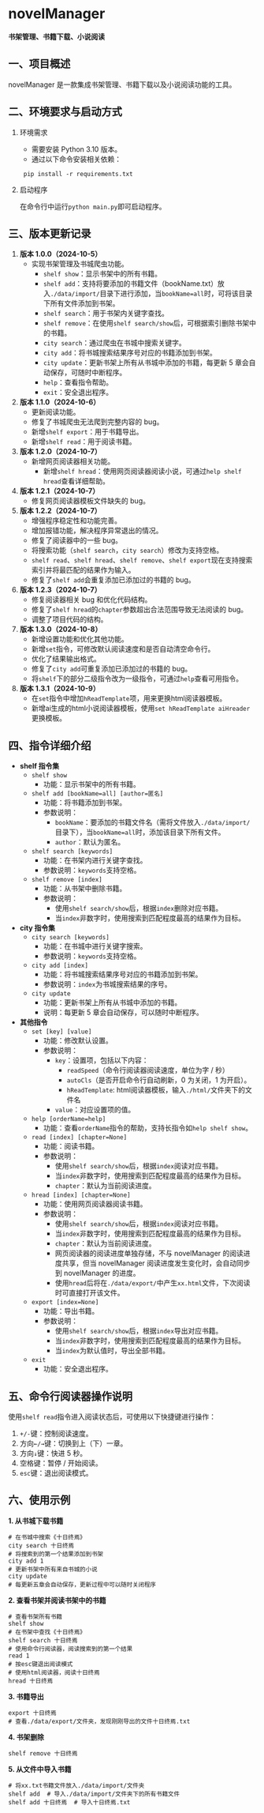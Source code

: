 # novelManager
**书架管理、书籍下载、小说阅读**

## 一、项目概述
novelManager 是一款集成书架管理、书籍下载以及小说阅读功能的工具。

## 二、环境要求与启动方式
1. 环境需求
   - 需要安装 Python 3.10 版本。
   - 通过以下命令安装相关依赖：
   ```commandline
    pip install -r requirements.txt
    ```
2. 启动程序

    在命令行中运行`python main.py`即可启动程序。

## 三、版本更新记录
1. **版本 1.0.0（2024-10-5）**
   - 实现书架管理及书城爬虫功能。
     - `shelf show`：显示书架中的所有书籍。
     - `shelf add`：支持将要添加的书籍文件（bookName.txt）放入`./data/import/`目录下进行添加，当`bookName=all`时，可将该目录下所有文件添加到书架。 
     - `shelf search`：用于书架内关键字查找。 
     - `shelf remove`：在使用`shelf search/show`后，可根据索引删除书架中的书籍。 
     - `city search`：通过爬虫在书城中搜索关键字。 
     - `city add`：将书城搜索结果序号对应的书籍添加到书架。 
     - `city update`：更新书架上所有从书城中添加的书籍，每更新 5 章会自动保存，可随时中断程序。 
     - `help`：查看指令帮助。 
     - `exit`：安全退出程序。
2. **版本 1.1.0（2024-10-6）**
   - 更新阅读功能。
   - 修复了书城爬虫无法爬到完整内容的 bug。 
   - 新增`shelf export`：用于书籍导出。 
   - 新增`shelf read`：用于阅读书籍。
3. **版本 1.2.0（2024-10-7）**
   - 新增网页阅读器相关功能。 
     - 新增`shelf hread`：使用网页阅读器阅读小说，可通过`help shelf hread`查看详细帮助。
4. **版本 1.2.1（2024-10-7）**
   - 修复网页阅读器模板文件缺失的 bug。
5. **版本 1.2.2（2024-10-7）**
   - 增强程序稳定性和功能完善。 
   - 增加报错功能，解决程序异常退出的情况。 
   - 修复了阅读器中的一些 bug。 
   - 将搜索功能（`shelf search`，`city search`）修改为支持空格。 
   - `shelf read`、`shelf hread`、`shelf remove`、`shelf export`现在支持搜索索引并将最匹配的结果作为输入。 
   - 修复了`shelf add`会重复添加已添加过的书籍的 bug。
6. **版本 1.2.3（2024-10-7）**
   - 修复阅读器相关 bug 和优化代码结构。
   - 修复了`shelf hread`的`chapter`参数超出合法范围导致无法阅读的 bug。
   - 调整了项目代码的结构。
7. **版本 1.3.0（2024-10-8）**
   - 新增设置功能和优化其他功能。
   - 新增`set`指令，可修改默认阅读速度和是否自动清空命令行。
   - 优化了结果输出格式。
   - 修复了`city add`可重复添加已添加过的书籍的 bug。
   - 将`shelf`下的部分二级指令改为一级指令，可通过`help`查看可用指令。
8. **版本 1.3.1（2024-10-9）**
   - 在`set`指令中增加`hReadTemplate`项，用来更换html阅读器模板。
   - 新增ai生成的html小说阅读器模板，使用`set hReadTemplate aiHreader`更换模板。

## 四、指令详细介绍
- **shelf 指令集** 
  - `shelf show `
    - 功能：显示书架中的所有书籍。
  - `shelf add [bookName=all] [author=匿名]`
    - 功能：将书籍添加到书架。 
    - 参数说明：
      - `bookName`：要添加的书籍文件名（需将文件放入`./data/import/`目录下），当`bookName=all`时，添加该目录下所有文件。
      - `author`：默认为匿名。
  - `shelf search [keywords]`
    - 功能：在书架内进行关键字查找。
    - 参数说明：`keywords`支持空格。
  - `shelf remove [index]`
    - 功能：从书架中删除书籍。 
    - 参数说明：
      - 使用`shelf search/show`后，根据`index`删除对应书籍。
      - 当`index`非数字时，使用搜索到匹配程度最高的结果作为目标。
- **city 指令集**
  - `city search [keywords]`
    - 功能：在书城中进行关键字搜索。
    - 参数说明：`keywords`支持空格。
  - `city add [index]`
    - 功能：将书城搜索结果序号对应的书籍添加到书架。
    - 参数说明：`index`为书城搜索结果的序号。
  - `city update`
    - 功能：更新书架上所有从书城中添加的书籍。
    - 说明：每更新 5 章会自动保存，可以随时中断程序。
- **其他指令**
  - `set [key] [value]`
    - 功能：修改默认设置。
    - 参数说明：
      - `key`：设置项，包括以下内容：
        - `readSpeed`（命令行阅读器阅读速度，单位为字 / 秒）
        - `autoCls`（是否开启命令行自动刷新，0 为关闭，1 为开启）。
        - `hReadTemplate`: html阅读器模板，输入`./html/`文件夹下的文件名
      - `value`：对应设置项的值。
  - `help [orderName=help]`
    - 功能：查看`orderName`指令的帮助，支持长指令如`help shelf show`。
  - `read [index] [chapter=None]`
    - 功能：阅读书籍。
    - 参数说明：
      - 使用`shelf search/show`后，根据`index`阅读对应书籍。
      - 当`index`非数字时，使用搜索到匹配程度最高的结果作为目标。
      - `chapter`：默认为当前阅读进度。
  - `hread [index] [chapter=None]`
    - 功能：使用网页阅读器阅读书籍。
    - 参数说明：
      - 使用`shelf search/show`后，根据`index`阅读对应书籍。
      - 当`index`非数字时，使用搜索到匹配程度最高的结果作为目标。
      - `chapter`：默认为当前阅读进度。
      - 网页阅读器的阅读进度单独存储，不与 novelManager 的阅读进度共享，但当 novelManager 阅读进度发生变化时，会自动同步到 novelManager 的进度。
      - 使用`hread`后将在`./data/export/`中产生`xx.html`文件，下次阅读时可直接打开该文件。 
  - `export [index=None]`
    - 功能：导出书籍。
    - 参数说明：
      - 使用`shelf search/show`后，根据`index`导出对应书籍。
      - 当`index`非数字时，使用搜索到匹配程度最高的结果作为目标。
      - 当`index`为默认值时，导出全部书籍。
  - `exit`
    - 功能：安全退出程序。

## 五、命令行阅读器操作说明
使用`shelf read`指令进入阅读状态后，可使用以下快捷键进行操作： 
1. `+/-`键：控制阅读速度。
2. 方向`←/→`键：切换到上（下）一章。
3. 方向`↓`键：快进 5 秒。
4. 空格键：暂停 / 开始阅读。
5. `esc`键：退出阅读模式。

## 六、使用示例
**1. 从书城下载书籍**
```commandline
# 在书城中搜索《十日终焉》
city search 十日终焉
# 将搜索到的第一个结果添加到书架
city add 1
# 更新书架中所有来自书城的小说
city update
# 每更新五章会自动保存，更新过程中可以随时关闭程序
```

**2. 查看书架并阅读书架中的书籍**
```commandline
# 查看书架所有书籍
shelf show
# 在书架中查找《十日终焉》
shelf search 十日终焉
# 使用命令行阅读器，阅读搜索到的第一个结果
read 1
# 按esc键退出阅读模式
# 使用html阅读器，阅读十日终焉
hread 十日终焉
```

**3. 书籍导出**
```commandline
export 十日终焉
# 查看./data/export/文件夹，发现刚刚导出的文件十日终焉.txt
```

**4. 书架删除**
```commandline
shelf remove 十日终焉
```

**5. 从文件中导入书籍**
```commandline
# 将xx.txt书籍文件放入./data/import/文件夹
shelf add  # 导入./data/import/文件夹下的所有书籍文件
shelf add 十日终焉  # 导入十日终焉.txt
```